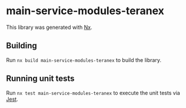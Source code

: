 # main-service-modules-teranex

This library was generated with [Nx](https://nx.dev).

## Building

Run `nx build main-service-modules-teranex` to build the library.

## Running unit tests

Run `nx test main-service-modules-teranex` to execute the unit tests via [Jest](https://jestjs.io).
